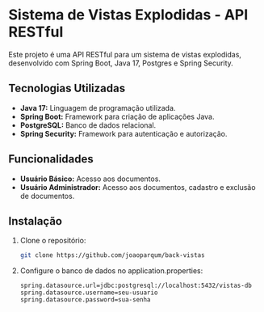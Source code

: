 # Sistema de Vistas Explodidas - API RESTful

Este projeto é uma API RESTful para um sistema de vistas explodidas, desenvolvido com Spring Boot, Java 17, Postgres e Spring Security.

## Tecnologias Utilizadas

- **Java 17:** Linguagem de programação utilizada.
- **Spring Boot:** Framework para criação de aplicações Java.
- **PostgreSQL:** Banco de dados relacional.
- **Spring Security:** Framework para autenticação e autorização.

## Funcionalidades

- **Usuário Básico:** Acesso aos documentos.
- **Usuário Administrador:** Acesso aos documentos, cadastro e exclusão de documentos.

## Instalação

1. Clone o repositório:
   ```bash
   git clone https://github.com/joaoparqum/back-vistas

2. Configure o banco de dados no application.properties:
     ```   
     spring.datasource.url=jdbc:postgresql://localhost:5432/vistas-db
     spring.datasource.username=seu-usuario
     spring.datasource.password=sua-senha
  
